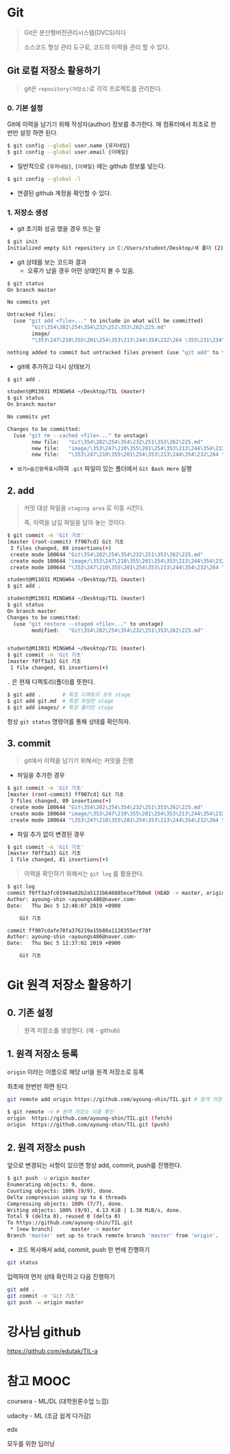 # Git

> Git은 분산형버전관리시스템(DVCS)이다
>
> 소스코드 형상 관리 도구로, 코드의 이력을 관리 할 수 있다.

## Git 로컬 저장소 활용하기

> git은 `repository(저장소)`로 각각 프로젝트를 관리한다.

### 0. 기본 설정

Git에 이력을 남기기 위해 작성자(author) 정보를 추가한다. 매 컴퓨터에서 최초로 한 번만 설정 하면 된다.

``` bash
$ git config --global user.name {유저네임}
$ git config --global user.email {이메일}
```

* 일반적으로 `{유저네임}`, `{이메일}` 에는 github 정보를 넣는다.

```bash
$ git config --global -l
```

* 연결된 github 계정을 확인할 수 있다.

### 1. 저장소  생성

* git 초기화 성공 했을 경우 뜨는 말

```bash
$ git init
Initialized empty Git repository in C:/Users/student/Desktop/새 폴더 (2)/.git/

```

* git 상태를 보는 코드와 결과
  * 오류가 났을 경우 어떤 상태인지 볼 수 있음.

```bash
$ git status
On branch master

No commits yet

Untracked files:
  (use "git add <file>..." to include in what will be committed)
        "Git\354\202\254\354\232\251\353\262\225.md"
        image/
        "\353\247\210\355\201\254\353\213\244\354\232\264 \355\231\234\354\232\251\353\262\225.md"

nothing added to commit but untracked files present (use "git add" to track)
```

*  git에 추가하고 다시 상태보기

```bash
$ git add .

student@M13031 MINGW64 ~/Desktop/TIL (master)
$ git status
On branch master

No commits yet

Changes to be committed:
  (use "git rm --cached <file>..." to unstage)
        new file:   "Git\354\202\254\354\232\251\353\262\225.md"
        new file:   "image/\353\247\210\355\201\254\353\213\244\354\232\264.png"
        new file:   "\353\247\210\355\201\254\353\213\244\354\232\264 \355\231\234\354\232\251\353\262\225.md"
```

* `보기>숨긴항목표시`하여 `.git` 파일이 있는 폴더에서 `Git Bash Here` 실행

## 2. add

> 커밋 대상 파일을 `staging area` 로 이동 시킨다.
>
> 즉, 이력을 남길 파일을 담아 놓는 것이다.

```bash
$ git commit -m 'Git 기초'
[master (root-commit) ff907cd] Git 기초
 3 files changed, 89 insertions(+)
 create mode 100644 "Git\354\202\254\354\232\251\353\262\225.md"
 create mode 100644 "image/\353\247\210\355\201\254\353\213\244\354\232\264.png"
 create mode 100644 "\353\247\210\355\201\254\353\213\244\354\232\264 \355\231\234\354\232\251\353\262\225.md"
```

```bash
student@M13031 MINGW64 ~/Desktop/TIL (master)
$ git add .

student@M13031 MINGW64 ~/Desktop/TIL (master)
$ git status
On branch master
Changes to be committed:
  (use "git restore --staged <file>..." to unstage)
        modified:   "Git\354\202\254\354\232\251\353\262\225.md"


student@M13031 MINGW64 ~/Desktop/TIL (master)
$ git commit -m 'Git 기초'
[master f0ff3a3] Git 기초
 1 file changed, 81 insertions(+)
```



`.` 은 현재 디렉토리(폴더)를 뜻한다.

```bash
$ git add .       # 특정 디렉토리 모두 stage
$ git add git.md  # 특정 파일만 stage
$ git add images/ # 특정 폴더만 stage
```

항상 `git status` 명령어를 통해 상태를 확인하자.

## 3. commit

> git에서 이력을 남기기 위해서는 커밋을 진행

* 파일을 추가한 경우

```bash
$ git commit -m 'Git 기초'
[master (root-commit) ff907cd] Git 기초
 3 files changed, 89 insertions(+)
 create mode 100644 "Git\354\202\254\354\232\251\353\262\225.md"
 create mode 100644 "image/\353\247\210\355\201\254\353\213\244\354\232\264.png"
 create mode 100644 "\353\247\210\355\201\254\353\213\244\354\232\264 \355\231\234\354\232\251\353\262\225.md"
```

* 파일 추가 없이 변경된 경우

``` bash
$ git commit -m 'Git 기초'
[master f0ff3a3] Git 기초
 1 file changed, 81 insertions(+)
```

> 이력을 확인하기 위해서는 `git log` 를 활용한다.

```bash
$ git log
commit f0ff3a3fc01949a82b2a5131b646885ecef7b0e8 (HEAD -> master, origin/master)
Author: ayoung-shin <ayoungs486@naver.com>
Date:   Thu Dec 5 12:40:07 2019 +0900

    Git 기초

commit ff907cdafe78fa376219a15b88a1120355ecf78f
Author: ayoung-shin <ayoungs486@naver.com>
Date:   Thu Dec 5 12:37:02 2019 +0900

    Git 기초
```

# Git 원격 저장소 활용하기

## 0. 기존 설정

> 원격 저장소를 생성한다. (예 - github)

## 1. 원격 저장소 등록

`origin` 이라는 이름으로 해당 url을 원격 저장소로 등록

최초에 한번만 하면 된다.

```bash
git remote add origin https://github.com/ayoung-shin/TIL.git # 원격 저장소를 저장
```

```bash
$ git remote -v # 원격 저장소 이름 확인
origin  https://github.com/ayoung-shin/TIL.git (fetch)
origin  https://github.com/ayoung-shin/TIL.git (push)
```

## 2. 원격 저장소 push

앞으로 변경되는 사항이 있으면 항상 add, commit, push를 진행한다.

```bash
$ git push -u origin master
Enumerating objects: 9, done.
Counting objects: 100% (9/9), done.
Delta compression using up to 4 threads
Compressing objects: 100% (7/7), done.
Writing objects: 100% (9/9), 4.13 KiB | 1.38 MiB/s, done.
Total 9 (delta 0), reused 0 (delta 0)
To https://github.com/ayoung-shin/TIL.git
 * [new branch]      master -> master
Branch 'master' set up to track remote branch 'master' from 'origin'.
```

* 코드 복사해서 add, commit, push 한 번에 진행하기

```bash
git status  
```

  입력하여 먼저 상태 확인하고 다음 진행하기

```bash
git add .
git commit -m 'Git 기초'
git push -u origin master
```



# 강사님 github

<https://github.com/edutak/TIL-a>

# 참고 MOOC

coursera - ML/DL (대학원론수업 느낌)

udacity - ML (조금 쉽게 다가감)

edx

모두를 위한 딥러닝